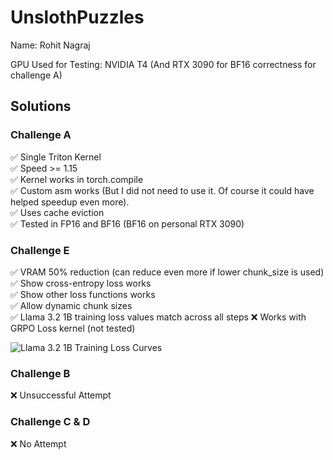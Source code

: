 # UnslothPuzzles

Name: Rohit Nagraj

GPU Used for Testing: NVIDIA T4 (And RTX 3090 for BF16 correctness for challenge A)

## Solutions
### Challenge A
✅ Single Triton Kernel  
✅ Speed >= 1.15  
✅ Kernel works in torch.compile  
✅ Custom asm works (But I did not need to use it. Of course it could have helped speedup even more).  
✅ Uses cache eviction  
✅ Tested in FP16 and BF16 (BF16 on personal RTX 3090)  

### Challenge E

✅ VRAM 50% reduction (can reduce even more if lower chunk_size is used)  
✅ Show cross-entropy loss works  
✅ Show other loss functions works  
✅ Allow dynamic chunk sizes  
✅ Llama 3.2 1B training loss values match across all steps
❌ Works with GRPO Loss kernel (not tested)

![Llama 3.2 1B Training Loss Curves](resources/q5/llama32_1b_loss_curve.png "Llama 3.2 1B Training Loss Curves")

### Challenge B

❌ Unsuccessful Attempt

### Challenge C & D

❌ No Attempt
